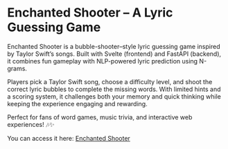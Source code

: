 # Enchanted Shooter – A Lyric Guessing Game

Enchanted Shooter is a bubble-shooter–style lyric guessing game inspired by Taylor Swift’s songs. Built with Svelte (frontend) and FastAPI (backend), it combines fun gameplay with NLP-powered lyric prediction using N-grams.

Players pick a Taylor Swift song, choose a difficulty level, and shoot the correct lyric bubbles to complete the missing words. With limited hints and a scoring system, it challenges both your memory and quick thinking while keeping the experience engaging and rewarding.

Perfect for fans of word games, music trivia, and interactive web experiences! 🎶✨

You can access it here: [Enchanted Shooter](https://rodienjillian.github.io/Enchanted-Shooter/)